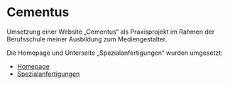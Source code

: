 # Cementus

Umsetzung einer Website „Cementus“ als Praxisprojekt im Rahmen der Berufsschule meiner Ausbildung zum Mediengestalter.

Die Homepage und Unterseite „Spezialanfertigungen“ wurden umgesetzt:

* [Homepage](https://timrosskamp.github.io/cementus/)
* [Spezialanfertigungen](https://timrosskamp.github.io/cementus/spezialanfertigungen.html)
